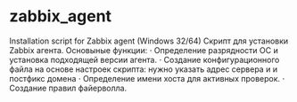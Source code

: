 # zabbix_agent
Installation script for Zabbix agent (Windows 32/64)
 Скрипт для установки  Zabbix агента.
 Основыные функции:
 ⋅ Определение разрядности ОС и установка подходящей версии агента.
 ⋅ Создание конфигурационного файла на основе настроек скрипта:
 нужно указать адрес сервера и и постфикс домена
 ⋅ Определение имени хоста для активных проверок.
 ⋅ Создание правил файерволла.
